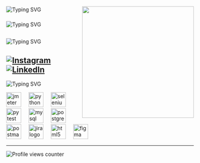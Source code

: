 ###

<img align="right" height="300" src="https://media.giphy.com/media/v1.Y2lkPTc5MGI3NjExbDM1OGhiYmNkOWFuZ3owN2owdmJmNzMycnA1amVsMXdlaHI0YzdudCZlcD12MV9pbnRlcm5hbF9naWZfYnlfaWQmY3Q9Zw/5qZEZ0rTln9581K7Q5/giphy.gif"  />

###
<img src="https://readme-typing-svg.demolab.com?font=Boogaloo&size=30&pause=1000&color=ff2400&random=false&width=435&lines=%f0%9f%99%88HEY+ I'm ABDULLAH " alt="Typing SVG" /></a>

###
<img src="https://readme-typing-svg.demolab.com?font=Boogaloo&size=30&pause=1000&color=eedc82&random=false&width=435&lines=%f0%9f%99%89e(keskin)TESTER +e    " alt="Typing SVG" /></a>
##



 <img src="https://readme-typing-svg.demolab.com?font=Boogaloo&size=30&pause=1000&color=eedc82&background=FF567F00&random=false&width=435&lines=%f0%9f%99%8a+ADD ME%f0%9f%98%89" alt="Typing SVG" /></a>

## [![Instagram](https://img.shields.io/badge/Instagram-%23E4405F.svg?logo=Instagram&logoColor=white)](https://instagram.com/abdllhkskin) [![LinkedIn](https://img.shields.io/badge/LinkedIn-%230077B5.svg?logo=linkedin&logoColor=white)](https://www.linkedin.com/in/abdullah-keskin/)

 <img src="https://readme-typing-svg.demolab.com?font=Boogaloo&size=30&pause=1000&color=eedc82&background=FF567F00&random=false&width=435&lines=%F0%9F%92%BB+SKİLL" alt="Typing SVG" /></a>

<div align="left">
  <img src="https://jmeter.apache.org/images/logo.svg" height="40" alt="jmeter logo"  />
  <img width="12" />
  <img src="https://cdn.jsdelivr.net/gh/devicons/devicon/icons/python/python-original.svg" height="40" alt="python logo"  />
  <img width="12" />
  <img src="https://cdn.jsdelivr.net/gh/devicons/devicon/icons/selenium/selenium-original.svg" height="40" alt="selenium logo"  />
  <img width="12" />
  <img src="https://cdn.jsdelivr.net/gh/devicons/devicon/icons/pytest/pytest-original.svg" height="40" alt="pytest logo"  />
  <img width="12" />
  <img src="https://cdn.jsdelivr.net/gh/devicons/devicon/icons/mysql/mysql-original.svg" height="40" alt="mysql logo"  />
  <img width="12" />
  <img src="https://cdn.jsdelivr.net/gh/devicons/devicon/icons/postgresql/postgresql-original.svg" height="40" alt="postgresql logo"  />
  <img width="12" />
  <img src="https://cdn.simpleicons.org/postman/FF6C37" height="40" alt="postman logo"  />
  <img width="12" />
  <img src="https://cdn.simpleicons.org/jira/0052CC" height="40" alt="jira logo"  />
  <img width="12" />
  <img src="https://cdn.simpleicons.org/html5/E34F26" height="40" alt="html5 logo"  />
  <img width="12" />
  <img src="https://skillicons.dev/icons?i=figma" height="40" alt="figma logo"  />
 
  
</div>





---
![Profile views counter](https://komarev.com/ghpvc/?username=keskinabdullah&&style=flat-square)  


<!-- Proudly created with GPRM ( https://gprm.itsvg.in ) -->
